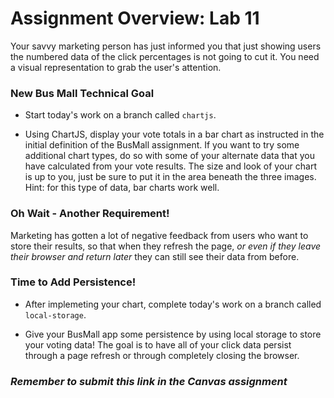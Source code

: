 # Assignment Overview: Lab 11

Your savvy marketing person has just informed you that just showing users the numbered data of the click percentages is not going to cut it.
You need a visual representation to grab the user's attention.

### New Bus Mall Technical Goal

- Start today's work on a branch called `chartjs`.

- Using ChartJS, display your vote totals in a bar chart as instructed in the initial definition of the BusMall assignment. If you want to try some additional chart types, do so with some of your alternate data that you have calculated from your vote results. The size and look of your chart is up to you, just be sure to put it in the area beneath the three images. Hint: for this type of data, bar charts work well.

### Oh Wait - Another Requirement!

Marketing has gotten a lot of negative feedback from users who want to store their results, so that when they refresh the page, *or even if they leave their browser and return later* they can still see their data from before.

### Time to Add Persistence!

- After implemeting your chart, complete today's work on a branch called `local-storage`.

- Give your BusMall app some persistence by using local storage to store your voting data! The goal is to have all of your click data persist through a page refresh or through completely closing the browser.

### *Remember to submit this link in the Canvas assignment*
